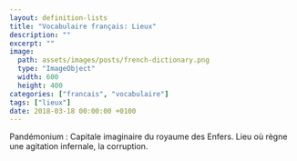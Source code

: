 ```yaml
---
layout: definition-lists
title: "Vocabulaire français: Lieux"
description: ""
excerpt: ""
image:
  path: assets/images/posts/french-dictionary.png
  type: "ImageObject"
  width: 600
  height: 400
categories: ["francais", "vocabulaire"]
tags: ["lieux"]
date: 2018-03-18 00:00:00 +0100
---
```


Pandémonium
: Capitale imaginaire du royaume des Enfers. Lieu où règne une agitation infernale, la corruption.

